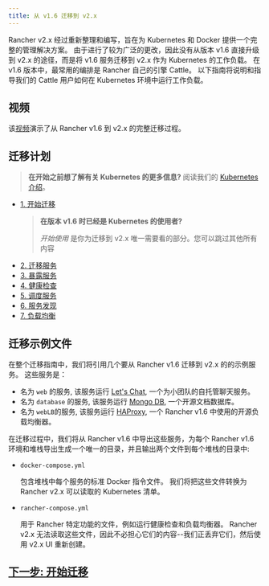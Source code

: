 ```yaml
---
title: 从 v1.6 迁移到 v2.x
---
```


Rancher v2.x 经过重新整理和编写，旨在为 Kubernetes 和 Docker 提供一个完整的管理解决方案。 由于进行了较为广泛的更改，因此没有从版本 v1.6 直接升级到 v2.x 的途径，而是将 v1.6 服务迁移到 v2.x 作为 Kubernetes 的工作负载。 在 v1.6 版本中，最常用的编排是 Rancher 自己的引擎 Cattle。 以下指南将说明和指导我们的 Cattle 用户如何在 Kubernetes 环境中运行工作负载。

## 视频

该[视频](https://www.youtube.com/watch?time_continue=1002&v=OIifcqj5Srw&feature=emb_logo)演示了从 Rancher v1.6 到 v2.x 的完整迁移过程。

## 迁移计划

> **在开始之前想了解有关 Kubernetes 的更多信息?** 阅读我们的 [Kubernetes 介绍](/docs/v1.6-migration/kub-intro/_index)。

- [1. 开始迁移](/docs/v1.6-migration/get-started/_index)

  > **在版本 v1.6 时已经是 Kubernetes 的使用者?**
  >
  > _开始使用_ 是你为迁移到 v2.x 唯一需要看的部分。您可以跳过其他所有内容

* [2. 迁移服务](/docs/v1.6-migration/run-migration-tool/_index)
* [3. 暴露服务](/docs/v1.6-migration/expose-services/_index)
* [4. 健康检查](/docs/v1.6-migration/monitor-apps/_index)
* [5. 调度服务](/docs/v1.6-migration/schedule-workloads/_index)
* [6. 服务发现](/docs/v1.6-migration/discover-services/_index)
* [7. 负载均衡](/docs/v1.6-migration/load-balancing/_index)

## 迁移示例文件

在整个迁移指南中，我们将引用几个要从 Rancher v1.6 迁移到 v2.x 的的示例服务。 这些服务是：

- 名为 `web` 的服务, 该服务运行 [Let's Chat](http://sdelements.github.io/lets-chat/), 一个为小团队的自托管聊天服务。
- 名为 `database` 的服务, 该服务运行 [Mongo DB](https://www.mongodb.com/), 一个开源文档数据库。
- 名为 `webLB`的服务, 该服务运行 [HAProxy](http://www.haproxy.org/), 一个 Rancher v1.6 中使用的开源负载均衡器。

在迁移过程中，我们将从 Rancher v1.6 中导出这些服务，为每个 Rancher v1.6 环境和堆栈导出生成一个唯一的目录，并且输出两个文件到每个堆栈的目录中:

- `docker-compose.yml`

  包含堆栈中每个服务的标准 Docker 指令文件。 我们将把这些文件转换为 Rancher v2.x 可以读取的 Kubernetes 清单。

- `rancher-compose.yml`

  用于 Rancher 特定功能的文件，例如运行健康检查和负载均衡器。 Rancher v2.x 无法读取这些文件，因此不必担心它们的内容--我们正丢弃它们，然后使用 v2.x UI 重新创建。

## [下一步: 开始迁移](/docs/v1.6-migration/get-started/_index)
